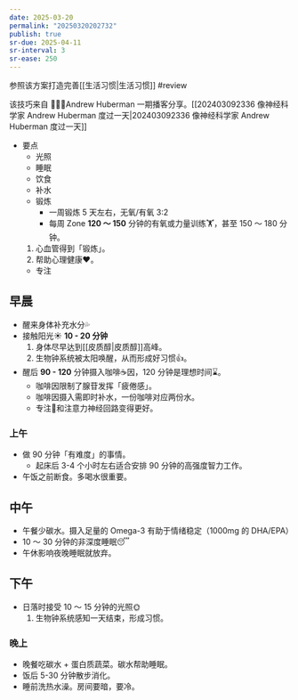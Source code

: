 ```yaml
---
date: 2025-03-20
permalink: "20250320202732"
publish: true
sr-due: 2025-04-11
sr-interval: 3
sr-ease: 250
---
```

参照该方案打造完善[[生活习惯|生活习惯]] #review   
  
该技巧来自 🙎🏻‍♂️Andrew Huberman 一期播客分享。[[202403092336 像神经科学家 Andrew Huberman 度过一天|202403092336 像神经科学家 Andrew Huberman 度过一天]]  
- 要点  
	- 光照  
	- 睡眠  
	- 饮食  
	- 补水  
	- 锻炼  
		- 一周锻炼 5 天左右，无氧/有氧 3:2  
		- 每周 Zone **120 ～ 150** 分钟的有氧或力量训练🏋️，甚至 150 ～ 180 分钟。  
	1. 心血管得到「锻炼」。  
	2. 帮助心理健康❤️。  
	- 专注  
## 早晨  
- 醒来身体补充水分💦  
- 接触阳光☀️ **10 - 20 分钟**  
	1. 身体尽早达到[[皮质醇|皮质醇]]高峰。  
	2. 生物钟系统被太阳唤醒，从而形成好习惯👍。  
- 醒后 **90 - 120** 分钟摄入咖啡☕️因，120 分钟是理想时间⌛️。  
	- 咖啡因限制了腺苷发挥「疲倦感」。  
	- 咖啡因摄入需即时补水，一份咖啡对应两份水。  
	- 专注🧘和注意力神经回路变得更好。  
### 上午  
- 做 90 分钟「有难度」的事情。  
	- 起床后 3-4 个小时左右适合安排 90 分钟的高强度智力工作。  
- 午饭之前断食。多喝水很重要。  
## 中午  
- 午餐少碳水。摄入足量的 Omega-3 有助于情绪稳定（1000mg 的 DHA/EPA）  
- 10 ～ 30 分钟的非深度睡眠😴   
- 午休影响夜晚睡眠就放弃。  
  
## 下午  
- 日落时接受 10 ～ 15 分钟的光照🌞  
	1. 生物钟系统感知一天结束，形成习惯。  
### 晚上  
- 晚餐吃碳水 + 蛋白质蔬菜。碳水帮助睡眠。  
- 饭后 5-30 分钟散步消化。  
- 睡前洗热水澡。房间要暗，要冷。  

